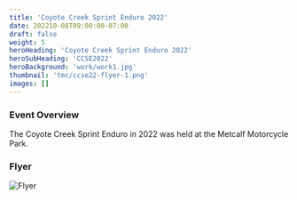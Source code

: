```yaml
---
title: 'Coyote Creek Sprint Enduro 2022'
date: 202210-08T09:00:00-07:00
draft: false
weight: 5
heroHeading: 'Coyote Creek Sprint Enduro 2022'
heroSubHeading: 'CCSE2022'
heroBackground: 'work/work1.jpg'
thumbnail: 'tmc/ccse22-flyer-1.png'
images: []
---
```


### Event Overview

The Coyote Creek Sprint Enduro in 2022 was held at the Metcalf Motorcycle Park.

### Flyer
![Flyer](/tmc/ccse22-flyer-1.png)